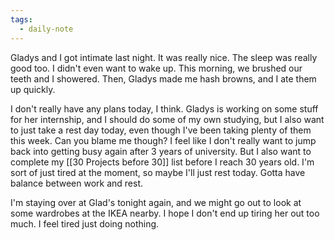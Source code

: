 ```yaml
---
tags:
  - daily-note
---
```

Gladys and I got intimate last night. It was really nice. The sleep was really good too. I didn't even want to wake up. This morning, we brushed our teeth and I showered. Then, Gladys made me hash browns, and I ate them up quickly.

I don't really have any plans today, I think. Gladys is working on some stuff for her internship, and I should do some of my own studying, but I also want to just take a rest day today, even though I've been taking plenty of them this week. Can you blame me though? I feel like I don't really want to jump back into getting busy again after 3 years of university. But I also want to complete my [[30 Projects before 30]] list before I reach 30 years old. I'm sort of just tired at the moment, so maybe I'll just rest today. Gotta have balance between work and rest.

I'm staying over at Glad's tonight again, and we might go out to look at some wardrobes at the IKEA nearby. I hope I don't end up tiring her out too much. I feel tired just doing nothing.